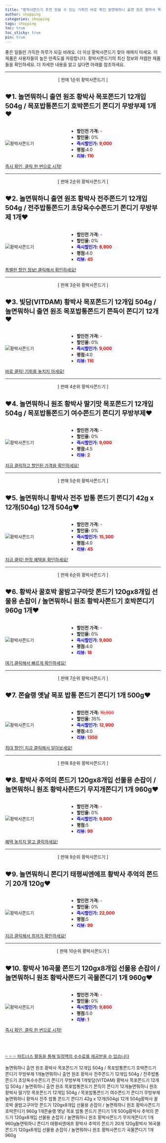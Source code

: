 ```yaml
---
title: "황박사쫀드기 추천 믿을 수 있는 기획전 바로 확인 놀면뭐하니 출연 원조 황박사 목포쫀드기"
author: shopping
categories: shopping
tags: shopping
toc: true
toc_sticky: true
pin: true
---
```

좋은 일들만 가득한 하루가 되길 바래요. 더 이상 황박사쫀드기 찾아 헤매지 마세요. 이 제품은 사용자들의 높은 만족도를 자랑합니다. 황박사쫀드기의 최신 정보와 저렴한 제품들을 확인하세요. 더 자세한 내용을 알고 싶다면 아래를 참조하세요.

---
<p class="toplist" style="margin: 0 auto; display: block; width: fit-content;">[ 판매 1순위 황박사쫀드기 ]</p>

<h2><strong>❤️1. 놀면뭐하니 출연 원조 황박사 목포쫀드기 12개입 504g / 목포밥통쫀드기 호박쫀드기 쫀디기 무방부제 1개❤️</strong></h2>

<div style="display: flex; align-items: center;">
    <div style="flex: 0.4;">
        <img src="https://thumbnail7.coupangcdn.com/thumbnails/remote/230x230ex/image/vendor_inventory/30ef/20f23d725769be9a267c1335518dd0d89d2cd1b90c13f8c8690a6c727e40.jpg" alt="황박사쫀드기" style="max-width: 100%;">
    </div>
    <div style="flex: 0.6; margin-left: 10px;">
        <ul>
            <li><strong>할인전 가격:</strong> <del style="color: red;">-</del></li>
            <li><strong>할인율:</strong> 0%</li>
            <li><span style='color:blue'><strong>즉시할인가:</strong></span> <span style='color:red'><strong>9,000</strong></span></li>
            <li><strong>평점:</strong>4.0</li>
            <li><span style='color:blue'><strong>리뷰:</strong></span> <span style='color:red'><strong>116</strong></span></li>
        </ul>
    </div>
</div>
<div class="center">
    <a href="https://selin100587.github.io?lptag=AF9450613&subid=githubio&pageKey=7913708177&traceid=V0-153&itemId=21721718990&vendorItemId=88770968576" class="myButton">
        즉시 확인, 클릭 한 번으로 시작!
    </a>
</div>


---
<p class="toplist" style="margin: 0 auto; display: block; width: fit-content;">[ 판매 2순위 황박사쫀드기 ]</p>

<h2><strong>❤️2. 놀면뭐하니 출연 원조 황박사 전주쫀드기 12개입 504g / 전주밥통쫀드기 초당옥수수쫀드기 쫀디기 무방부제 1개❤️</strong></h2>

<div style="display: flex; align-items: center;">
    <div style="flex: 0.4;">
        <img src="https://thumbnail10.coupangcdn.com/thumbnails/remote/230x230ex/image/vendor_inventory/37d0/858df90e005131519e80ec54e6dd96298e4e33770710c9f83c3250d6e620.jpg" alt="황박사쫀드기" style="max-width: 100%;">
    </div>
    <div style="flex: 0.6; margin-left: 10px;">
        <ul>
            <li><strong>할인전 가격:</strong> <del style="color: red;">-</del></li>
            <li><strong>할인율:</strong> 0%</li>
            <li><span style='color:blue'><strong>즉시할인가:</strong></span> <span style='color:red'><strong>8,800</strong></span></li>
            <li><strong>평점:</strong>4.0</li>
            <li><span style='color:blue'><strong>리뷰:</strong></span> <span style='color:red'><strong>45</strong></span></li>
        </ul>
    </div>
</div>
<div class="center">
    <a href="https://selin100587.github.io?lptag=AF9450613&subid=githubio&pageKey=7913710897&traceid=V0-153&itemId=21721730154&vendorItemId=88770979579" class="myButton">
        특별한 할인 정보! 클릭해서 확인하세요!
    </a>
</div>


---
<p class="toplist" style="margin: 0 auto; display: block; width: fit-content;">[ 판매 3순위 황박사쫀드기 ]</p>

<h2><strong>❤️3. 빛담(VITDAM) 황박사 목포쫀드기 12개입 504g / 놀면뭐하니 출연 원조 목포밥통쫀드기 쫀득이 쫀디기 12개❤️</strong></h2>

<div style="display: flex; align-items: center;">
    <div style="flex: 0.4;">
        <img src="https://thumbnail6.coupangcdn.com/thumbnails/remote/230x230ex/image/vendor_inventory/c291/16e90dc0092bad1eabcbf2b185a68a640b6f9d09d4173ed512d3cc0b4ce2.jpg" alt="황박사쫀드기" style="max-width: 100%;">
    </div>
    <div style="flex: 0.6; margin-left: 10px;">
        <ul>
            <li><strong>할인전 가격:</strong> <del style="color: red;">-</del></li>
            <li><strong>할인율:</strong> 0%</li>
            <li><span style='color:blue'><strong>즉시할인가:</strong></span> <span style='color:red'><strong>9,000</strong></span></li>
            <li><strong>평점:</strong>4.0</li>
            <li><span style='color:blue'><strong>리뷰:</strong></span> <span style='color:red'><strong>116</strong></span></li>
        </ul>
    </div>
</div>
<div class="center">
    <a href="https://selin100587.github.io?lptag=AF9450613&subid=githubio&pageKey=7913708177&traceid=V0-153&itemId=22681527629&vendorItemId=89717613738" class="myButton">
        바로 클릭! 기회를 놓치지 마세요!
    </a>
</div>


---
<p class="toplist" style="margin: 0 auto; display: block; width: fit-content;">[ 판매 4순위 황박사쫀드기 ]</p>

<h2><strong>❤️4. 놀면뭐하니 원조 황박사 딸기맛 목포쫀드기 12개입 504g / 목포밥통쫀드기 여수쫀드기 쫀디기 무방부제❤️</strong></h2>

<div style="display: flex; align-items: center;">
    <div style="flex: 0.4;">
        <img src="https://thumbnail8.coupangcdn.com/thumbnails/remote/230x230ex/image/vendor_inventory/5f08/0695ad348d548000c6880a86e0f3df4a9d7289eeb87f9411c86172bff22a.jpg" alt="황박사쫀드기" style="max-width: 100%;">
    </div>
    <div style="flex: 0.6; margin-left: 10px;">
        <ul>
            <li><strong>할인전 가격:</strong> <del style="color: red;">-</del></li>
            <li><strong>할인율:</strong> 0%</li>
            <li><span style='color:blue'><strong>즉시할인가:</strong></span> <span style='color:red'><strong>9,000</strong></span></li>
            <li><strong>평점:</strong>4.5</li>
            <li><span style='color:blue'><strong>리뷰:</strong></span> <span style='color:red'><strong>2</strong></span></li>
        </ul>
    </div>
</div>
<div class="center">
    <a href="https://selin100587.github.io?lptag=AF9450613&subid=githubio&pageKey=8192586839&traceid=V0-153&itemId=22812540004&vendorItemId=89847405701" class="myButton">
        지금 클릭하고 할인된 가격을 확인하세요!
    </a>
</div>


---
<p class="toplist" style="margin: 0 auto; display: block; width: fit-content;">[ 판매 5순위 황박사쫀드기 ]</p>

<h2><strong>❤️5. 놀면뭐하니 황박사 전주 밥통 쫀드기 쫀디기 42g x 12개(504g) 12개 504g❤️</strong></h2>

<div style="display: flex; align-items: center;">
    <div style="flex: 0.4;">
        <img src="https://thumbnail6.coupangcdn.com/thumbnails/remote/230x230ex/image/vendor_inventory/7e05/cf9fd93b7acf1b617dcc589c5b2147219867f32d37707089dedea8f6d126.png" alt="황박사쫀드기" style="max-width: 100%;">
    </div>
    <div style="flex: 0.6; margin-left: 10px;">
        <ul>
            <li><strong>할인전 가격:</strong> <del style="color: red;">-</del></li>
            <li><strong>할인율:</strong> 0%</li>
            <li><span style='color:blue'><strong>즉시할인가:</strong></span> <span style='color:red'><strong>15,300</strong></span></li>
            <li><strong>평점:</strong>4.0</li>
            <li><span style='color:blue'><strong>리뷰:</strong></span> <span style='color:red'><strong>45</strong></span></li>
        </ul>
    </div>
</div>
<div class="center">
    <a href="https://selin100587.github.io?lptag=AF9450613&subid=githubio&pageKey=7913710897&traceid=V0-153&itemId=21564101969&vendorItemId=88616258790" class="myButton">
        지금 클릭! 한정 혜택을 확인하세요!
    </a>
</div>


---
<p class="toplist" style="margin: 0 auto; display: block; width: fit-content;">[ 판매 6순위 황박사쫀드기 ]</p>

<h2><strong>❤️6. 황박사 꿀호박 꿀밤고구마맛 쫀드기 120gx8개입 선물용 손잡이 / 놀면뭐하니 원조 황박사쫀드기 호박쫀디기 960g 1개❤️</strong></h2>

<div style="display: flex; align-items: center;">
    <div style="flex: 0.4;">
        <img src="https://thumbnail8.coupangcdn.com/thumbnails/remote/230x230ex/image/vendor_inventory/897b/46a990e19ad6cf579dba69d09f9eced180d533d44c22d62e55131db132cd.jpg" alt="황박사쫀드기" style="max-width: 100%;">
    </div>
    <div style="flex: 0.6; margin-left: 10px;">
        <ul>
            <li><strong>할인전 가격:</strong> <del style="color: red;">-</del></li>
            <li><strong>할인율:</strong> 0%</li>
            <li><span style='color:blue'><strong>즉시할인가:</strong></span> <span style='color:red'><strong>9,800</strong></span></li>
            <li><strong>평점:</strong>4.0</li>
            <li><span style='color:blue'><strong>리뷰:</strong></span> <span style='color:red'><strong>18</strong></span></li>
        </ul>
    </div>
</div>
<div class="center">
    <a href="https://selin100587.github.io?lptag=AF9450613&subid=githubio&pageKey=7596559893&traceid=V0-153&itemId=23171686847&vendorItemId=90204439588" class="myButton">
        여기 클릭해서 빠르게 확인하세요!
    </a>
</div>


---
<p class="toplist" style="margin: 0 auto; display: block; width: fit-content;">[ 판매 7순위 황박사쫀드기 ]</p>

<h2><strong>❤️7. 쫀슐랭 옛날 목포 밥통 쫀드기 쫀디기 1개 500g❤️</strong></h2>

<div style="display: flex; align-items: center;">
    <div style="flex: 0.4;">
        <img src="https://thumbnail7.coupangcdn.com/thumbnails/remote/230x230ex/image/vendor_inventory/1975/4806f7efaea3b28643935c40c397722d5a8dacc6978716b998d464d14315.jpg" alt="황박사쫀드기" style="max-width: 100%;">
    </div>
    <div style="flex: 0.6; margin-left: 10px;">
        <ul>
            <li><strong>할인전 가격:</strong> <del style="color: red;">19,900</del></li>
            <li><strong>할인율:</strong> 35%</li>
            <li><span style='color:blue'><strong>즉시할인가:</strong></span> <span style='color:red'><strong>12,900</strong></span></li>
            <li><strong>평점:</strong>4.0</li>
            <li><span style='color:blue'><strong>리뷰:</strong></span> <span style='color:red'><strong>1350</strong></span></li>
        </ul>
    </div>
</div>
<div class="center">
    <a href="https://selin100587.github.io?lptag=AF9450613&subid=githubio&pageKey=7047637615&traceid=V0-153&itemId=21775716960&vendorItemId=89661447785" class="myButton">
        최대 할인! 지금 클릭해서 알아보세요!
    </a>
</div>


---
<p class="toplist" style="margin: 0 auto; display: block; width: fit-content;">[ 판매 8순위 황박사쫀드기 ]</p>

<h2><strong>❤️8. 황박사 추억의 쫀드기 120gx8개입 선물용 손잡이 / 놀면뭐하니 원조 황박사쫀드기 무지개쫀디기 1개 960g❤️</strong></h2>

<div style="display: flex; align-items: center;">
    <div style="flex: 0.4;">
        <img src="https://thumbnail8.coupangcdn.com/thumbnails/remote/230x230ex/image/vendor_inventory/97bf/2d5c7e6230674ee700adc8cd4c5d3b97ae4baf1636e37c6910f7a50f0e20.jpg" alt="황박사쫀드기" style="max-width: 100%;">
    </div>
    <div style="flex: 0.6; margin-left: 10px;">
        <ul>
            <li><strong>할인전 가격:</strong> <del style="color: red;">-</del></li>
            <li><strong>할인율:</strong> 0%</li>
            <li><span style='color:blue'><strong>즉시할인가:</strong></span> <span style='color:red'><strong>9,800</strong></span></li>
            <li><strong>평점:</strong>5</li>
            <li><span style='color:blue'><strong>리뷰:</strong></span> <span style='color:red'><strong>99</strong></span></li>
        </ul>
    </div>
</div>
<div class="center">
    <a href="https://selin100587.github.io?lptag=AF9450613&subid=githubio&pageKey=8147503754&traceid=V0-153&itemId=23171643279&vendorItemId=90204396922" class="myButton">
        혜택 놓치지 말고 클릭하세요!
    </a>
</div>


---
<p class="toplist" style="margin: 0 auto; display: block; width: fit-content;">[ 판매 9순위 황박사쫀드기 ]</p>

<h2><strong>❤️9. 놀면뭐하니 쫀디기 태평씨엔에프 황박사 추억의 쫀드기 20개 120g❤️</strong></h2>

<div style="display: flex; align-items: center;">
    <div style="flex: 0.4;">
        <img src="https://thumbnail8.coupangcdn.com/thumbnails/remote/230x230ex/image/vendor_inventory/18ce/b1ec0aaa824fd7f2b8e7d75a03d5e8408e2e32e1e96763e353929a09dffe.jpg" alt="황박사쫀드기" style="max-width: 100%;">
    </div>
    <div style="flex: 0.6; margin-left: 10px;">
        <ul>
            <li><strong>할인전 가격:</strong> <del style="color: red;">-</del></li>
            <li><strong>할인율:</strong> 0%</li>
            <li><span style='color:blue'><strong>즉시할인가:</strong></span> <span style='color:red'><strong>22,000</strong></span></li>
            <li><strong>평점:</strong>5</li>
            <li><span style='color:blue'><strong>리뷰:</strong></span> <span style='color:red'><strong>99</strong></span></li>
        </ul>
    </div>
</div>
<div class="center">
    <a href="https://selin100587.github.io?lptag=AF9450613&subid=githubio&pageKey=8147503754&traceid=V0-153&itemId=22067044834&vendorItemId=89114185257" class="myButton">
        지금 클릭해서 최저가 확인하세요!
    </a>
</div>


---
<p class="toplist" style="margin: 0 auto; display: block; width: fit-content;">[ 판매 10순위 황박사쫀드기 ]</p>

<h2><strong>❤️10. 황박사 16곡물 쫀드기 120gx8개입 선물용 손잡이 / 놀면뭐하니 원조 황박사쫀드기 곡물쫀디기 1개 960g❤️</strong></h2>

<div style="display: flex; align-items: center;">
    <div style="flex: 0.4;">
        <img src="https://thumbnail6.coupangcdn.com/thumbnails/remote/230x230ex/image/vendor_inventory/2a95/68562d72743e065da6410fdcc9adac2e64eff4ba4aca3df82ea6fecf7e79.jpg" alt="황박사쫀드기" style="max-width: 100%;">
    </div>
    <div style="flex: 0.6; margin-left: 10px;">
        <ul>
            <li><strong>할인전 가격:</strong> <del style="color: red;">-</del></li>
            <li><strong>할인율:</strong> 0%</li>
            <li><span style='color:blue'><strong>즉시할인가:</strong></span> <span style='color:red'><strong>9,800</strong></span></li>
            <li><strong>평점:</strong>5.0</li>
            <li><span style='color:blue'><strong>리뷰:</strong></span> <span style='color:red'><strong>1</strong></span></li>
        </ul>
    </div>
</div>
<div class="center">
    <a href="https://selin100587.github.io?lptag=AF9450613&subid=githubio&pageKey=8147507868&traceid=V0-153&itemId=23171660786&vendorItemId=90204414159" class="myButton">
        즉시 확인, 클릭 한 번으로 시작!
    </a>
</div>

<br><br><br>[💦 💦 💦 파트너스 활동을 통해 일정액의 수수료를 제공받을 수 있습니다](https://link.coupang.com/a/bcpT2c)<br><br>놀면뭐하니 출연 원조 황박사 목포쫀드기 12개입 504g / 목포밥통쫀드기 호박쫀드기 쫀디기 무방부제 1개놀면뭐하니 출연 원조 황박사 전주쫀드기 12개입 504g / 전주밥통쫀드기 초당옥수수쫀드기 쫀디기 무방부제 1개빛담(VITDAM) 황박사 목포쫀드기 12개입 504g / 놀면뭐하니 출연 원조 목포밥통쫀드기 쫀득이 쫀디기 12개놀면뭐하니 원조 황박사 딸기맛 목포쫀드기 12개입 504g / 목포밥통쫀드기 여수쫀드기 쫀디기 무방부제놀면뭐하니 황박사 전주 밥통 쫀드기 쫀디기 42g x 12개(504g) 12개 504g황박사 꿀호박 꿀밤고구마맛 쫀드기 120gx8개입 선물용 손잡이 / 놀면뭐하니 원조 황박사쫀드기 호박쫀디기 960g 1개쫀슐랭 옛날 목포 밥통 쫀드기 쫀디기 1개 500g황박사 추억의 쫀드기 120gx8개입 선물용 손잡이 / 놀면뭐하니 원조 황박사쫀드기 무지개쫀디기 1개 960g놀면뭐하니 쫀디기 태평씨엔에프 황박사 추억의 쫀드기 20개 120g황박사 16곡물 쫀드기 120gx8개입 선물용 손잡이 / 놀면뭐하니 원조 황박사쫀드기 곡물쫀디기 1개 960g